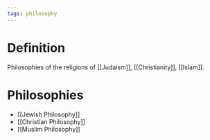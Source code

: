 ```yaml
---
tags: philosophy
---
```


# Definition

Philosophies of the religions of [[Judaism]], [[Christianity]], [[Islam]].

# Philosophies
- [[Jewish Philosophy]]
- [[Christian Philosophy]]
- [[Muslim Philosophy]]

[^1]: [Introduction to Philosophy](zotero://open-pdf/library/items/M84L5RRJ?page=133)